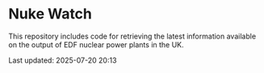 # Nuke Watch

This repository includes code for retrieving the latest information available on the output of EDF nuclear power plants in the UK.

Last updated: 2025-07-20 20:13